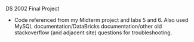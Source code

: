DS 2002 Final Project
- Code referenced from my Midterm project and labs 5 and 6. Also used MySQL documentation/DataBricks documentation/other old stackoverflow (and adjacent site) questions for troubleshooting. 
